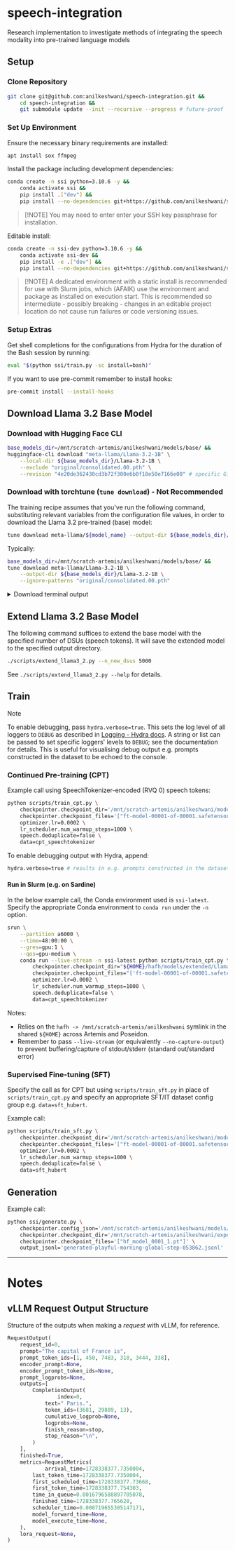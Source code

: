# speech-integration
Research implementation to investigate methods of integrating the speech modality into pre-trained language models

## Setup

### Clone Repository

```bash
git clone git@github.com:anilkeshwani/speech-integration.git &&
    cd speech-integration &&
    git submodule update --init --recursive --progress # future-proof
```

### Set Up Environment

Ensure the necessary binary requirements are installed:

```bash
apt install sox ffmpeg
```

Install the package including development dependencies:

```bash
conda create -n ssi python=3.10.6 -y &&
    conda activate ssi &&
    pip install .["dev"] &&
    pip install --no-dependencies git+https://github.com/anilkeshwani/speech-text-alignment.git
```

> [!NOTE] You may need to enter enter your SSH key passphrase for installation.

Editable install:

```bash
conda create -n ssi-dev python=3.10.6 -y &&
    conda activate ssi-dev &&
    pip install -e .["dev"] &&
    pip install --no-dependencies git+https://github.com/anilkeshwani/speech-text-alignment.git
```

> [!NOTE] A dedicated environment with a static install is recommended for use with Slurm jobs, which (AFAIK) use the environment and package as installed on execution start. This is recommended so intermediate - possibly breaking - changes in an editable project location do not cause run failures or code versioning issues. 

### Setup Extras

Get shell completions for the configurations from Hydra for the duration of the Bash session by running:

```bash
eval "$(python ssi/train.py -sc install=bash)"
```

If you want to use pre-commit remember to install hooks:

```bash
pre-commit install --install-hooks
```

## Download Llama 3.2 Base Model

### Download with Hugging Face CLI

```bash
base_models_dir=/mnt/scratch-artemis/anilkeshwani/models/base/ &&
huggingface-cli download "meta-llama/Llama-3.2-1B" \
    --local-dir ${base_models_dir}/Llama-3.2-1B \
    --exclude "original/consolidated.00.pth" \
    --revision "4e20de362430cd3b72f300e6b0f18e50e7166e08" # specific Git LFS commit
```

### Download with torchtune (`tune download`) - Not Recommended

The training recipe assumes that you've run the following command, substituting relevant variables from the configuration file values, in order to download the Llama 3.2 pre-trained (base) model:

``` bash
tune download meta-llama/${model_name} --output-dir ${base_models_dir}/${model_name} --ignore-patterns "original/consolidated.00.pth"
```

Typically:

```bash
base_models_dir=/mnt/scratch-artemis/anilkeshwani/models/base/ &&
tune download meta-llama/Llama-3.2-1B \
    --output-dir ${base_models_dir}/Llama-3.2-1B \
    --ignore-patterns "original/consolidated.00.pth"
```

<details>
    <summary>Download terminal output</summary>
    ```
    Ignoring files matching the following patterns: original/consolidated.00.pth
    LICENSE.txt: 100%|███████████████████████████████████████████████████████████████████████████████████████████████████████████████████████| 7.71k/7.71k [00:00<00:00, 2.99MB/s]
    original/params.json: 100%|██████████████████████████████████████████████████████████████████████████████████████████████████████████████████| 220/220 [00:00<00:00, 2.06MB/s]
    USE_POLICY.md: 100%|█████████████████████████████████████████████████████████████████████████████████████████████████████████████████████| 6.02k/6.02k [00:00<00:00, 38.1MB/s]
    README.md: 100%|█████████████████████████████████████████████████████████████████████████████████████████████████████████████████████████| 41.2k/41.2k [00:00<00:00, 13.4MB/s]
    .gitattributes: 100%|████████████████████████████████████████████████████████████████████████████████████████████████████████████████████| 1.52k/1.52k [00:00<00:00, 14.1MB/s]
    tokenizer.model: 100%|███████████████████████████████████████████████████████████████████████████████████████████████████████████████████| 2.18M/2.18M [00:00<00:00, 25.0MB/s]
    Fetching 12 files: 100%|██████████████████████████████████████████████████████████████████████████████████████████████████████████████████████| 12/12 [00:02<00:00,  4.76it/s]
    Successfully downloaded model repo and wrote to the following locations:
    /mnt/scratch-artemis/anilkeshwani/models/base/Llama-3.2-1B/.gitattributes
    /mnt/scratch-artemis/anilkeshwani/models/base/Llama-3.2-1B/config.json
    /mnt/scratch-artemis/anilkeshwani/models/base/Llama-3.2-1B/LICENSE.txt
    /mnt/scratch-artemis/anilkeshwani/models/base/Llama-3.2-1B/tokenizer_config.json
    /mnt/scratch-artemis/anilkeshwani/models/base/Llama-3.2-1B/tokenizer.json
    /mnt/scratch-artemis/anilkeshwani/models/base/Llama-3.2-1B/original
    /mnt/scratch-artemis/anilkeshwani/models/base/Llama-3.2-1B/.cache
    /mnt/scratch-artemis/anilkeshwani/models/base/Llama-3.2-1B/README.md
    /mnt/scratch-artemis/anilkeshwani/models/base/Llama-3.2-1B/generation_config.json
    /mnt/scratch-artemis/anilkeshwani/models/base/Llama-3.2-1B/model.safetensors
    /mnt/scratch-artemis/anilkeshwani/models/base/Llama-3.2-1B/USE_POLICY.md
    /mnt/scratch-artemis/anilkeshwani/models/base/Llama-3.2-1B/special_tokens_map.json
    ```
</details>

## Extend Llama 3.2 Base Model

The following command suffices to extend the base model with the specified number of DSUs (speech tokens). It will save the extended model to the specified output directory.

```bash
./scripts/extend_llama3_2.py --n_new_dsus 5000
```

See `./scripts/extend_llama3_2.py --help` for details.

## Train

> [!NOTE] 
> To enable debugging, pass `hydra.verbose=true`. This sets the log level of all loggers to `DEBUG` as described in [Logging - Hydra docs](https://hydra.cc/docs/1.3/tutorials/basic/running_your_app/logging/). A string or list can be passed to set specific loggers' levels to `DEBUG`; see the documentation for details. This is useful for visualising debug output e.g. prompts constructed in the dataset to be echoed to the console. 

### Continued Pre-training (CPT)

Example call using SpeechTokenizer-encoded (RVQ 0) speech tokens:

```bash
python scripts/train_cpt.py \
    checkpointer.checkpoint_dir='/mnt/scratch-artemis/anilkeshwani/models/extended/Llama-3.2-1B-5000-dsus' \
    checkpointer.checkpoint_files='["ft-model-00001-of-00001.safetensors"]' \
    optimizer.lr=0.0002 \
    lr_scheduler.num_warmup_steps=1000 \
    speech.deduplicate=false \
    data=cpt_speechtokenizer
```

To enable debugging output with Hydra, append:

```bash
hydra.verbose=true # results in e.g. prompts constructed in the dataset to be echoed to the console
```

#### Run in Slurm (e.g. on Sardine)

In the below example call, the Conda environment used is `ssi-latest`. Specify the appropriate Conda environment to `conda run` under the `-n` option.

```bash
srun \
    --partition a6000 \
    --time=48:00:00 \
    --gres=gpu:1 \
    --qos=gpu-medium \
    conda run --live-stream -n ssi-latest python scripts/train_cpt.py \
        checkpointer.checkpoint_dir="${HOME}/hafh/models/extended/Llama-3.2-1B-5000-dsus" \
        checkpointer.checkpoint_files="['ft-model-00001-of-00001.safetensors']" \
        optimizer.lr=0.0002 \
        lr_scheduler.num_warmup_steps=1000 \
        speech.deduplicate=false \
        data=cpt_speechtokenizer
```

Notes:
- Relies on the `hafh -> /mnt/scratch-artemis/anilkeshwani` symlink in the shared `${HOME}` across Artemis and Poseidon.
- Remember to pass `--live-stream` (or equivalently `--no-capture-output`) to prevent buffering/capture of stdout/stderr (standard out/standard error)
                        

### Supervised Fine-tuning (SFT)

Specify the call as for CPT but using `scripts/train_sft.py` in place of `scripts/train_cpt.py` and specify an appropriate SFT/IT dataset config group e.g. `data=sft_hubert`.

Example call:

```bash
python scripts/train_sft.py \
    checkpointer.checkpoint_dir='/mnt/scratch-artemis/anilkeshwani/models/extended/Llama-3.2-1B-5000-dsus' \
    checkpointer.checkpoint_files='["ft-model-00001-of-00001.safetensors"]' \
    optimizer.lr=0.0002 \
    lr_scheduler.num_warmup_steps=1000 \
    speech.deduplicate=false \
    data=sft_hubert
```

## Generation

Example call:

```bash
python ssi/generate.py \
    checkpointer.config_json='/mnt/scratch-artemis/anilkeshwani/models/extended/Llama-3.2-1B-5000-dsus/config.json' \
    checkpointer.checkpoint_dir='/mnt/scratch-artemis/anilkeshwani/experiments/Llama-3.2-1B-5000-dsus/playful-morning-102-id_rq5tmfca/checkpoints/global-step-053862' \
    checkpointer.checkpoint_files='["hf_model_0001_1.pt"]' \
    output_jsonl='generated-playful-morning-global-step-053862.jsonl'
```

---

# Notes 

## vLLM Request Output Structure

Structure of the outputs when making a _request_ with vLLM, for reference. 

```python
RequestOutput(
    request_id=0,
    prompt="The capital of France is",
    prompt_token_ids=[1, 450, 7483, 310, 3444, 338],
    encoder_prompt=None,
    encoder_prompt_token_ids=None,
    prompt_logprobs=None,
    outputs=[
        CompletionOutput(
                index=0,
            text=" Paris.",
            token_ids=(3681, 29889, 13),
            cumulative_logprob=None,
            logprobs=None,
            finish_reason=stop,
            stop_reason="\n",
        )
    ],
    finished=True,
    metrics=RequestMetrics(
            arrival_time=1728338377.7350004,
        last_token_time=1728338377.7350004,
        first_scheduled_time=1728338377.73668,
        first_token_time=1728338377.754303,
        time_in_queue=0.0016796588897705078,
        finished_time=1728338377.765628,
        scheduler_time=0.000719655305147171,
        model_forward_time=None,
        model_execute_time=None,
    ),
    lora_request=None,
)
```
